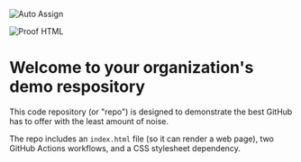 ![Auto Assign](https://github.com/SEproject2025/demo-repository/actions/workflows/auto-assign.yml/badge.svg)

![Proof HTML](https://github.com/SEproject2025/demo-repository/actions/workflows/proof-html.yml/badge.svg)

# Welcome to your organization's demo respository
This code repository (or "repo") is designed to demonstrate the best GitHub has to offer with the least amount of noise.

The repo includes an `index.html` file (so it can render a web page), two GitHub Actions workflows, and a CSS stylesheet dependency.
